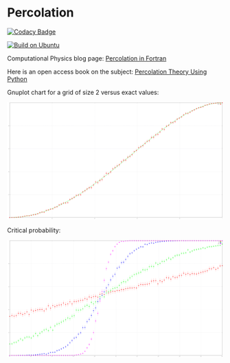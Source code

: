 # Percolation

[![Codacy Badge](https://app.codacy.com/project/badge/Grade/da600066f25942b79fe873bb066d17be)](https://app.codacy.com/gh/aromanro/Percolation/dashboard?utm_source=gh&utm_medium=referral&utm_content=&utm_campaign=Badge_grade)

[![Build on Ubuntu](https://github.com/aromanro/Percolation/actions/workflows/cmake.yml/badge.svg)](https://github.com/aromanro/Percolation/actions/workflows/cmake.yml)


Computational Physics blog page: [Percolation in Fortran](https://compphys.go.ro/percolation-in-fortran/)

Here is an open access book on the subject: [Percolation Theory Using Python](https://link.springer.com/book/10.1007/978-3-031-59900-2)

Gnuplot chart for a grid of size 2 versus exact values:

![Gnuplot for size 2](data/data2.svg)

Critical probability:

![Gnuplot for 10, 40, 160](data/percolation.svg)
